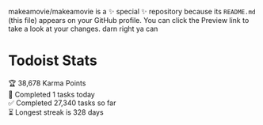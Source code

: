 makeamovie/makeamovie is a ✨ special ✨ repository because its `README.md` (this file) appears on your GitHub profile.
You can click the Preview link to take a look at your changes. darn right ya can

# Todoist Stats

<!-- TODO-IST:START -->
🏆  38,678 Karma Points           
🌸  Completed 1 tasks today           
✅  Completed 27,340 tasks so far           
⏳  Longest streak is 328 days
<!-- TODO-IST:END -->